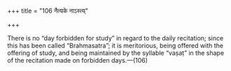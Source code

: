 +++
title = "106 नैत्यके नाऽस्त्य्"

+++

There is no “day forbidden for study” in regard to the daily recitation; since this has been called “Brahmasatra”; it is meritorious, being offered with the offering of study, and being maintained by the syllable “vaṣaṭ” in the shape of the recitation made on forbidden days.—(106)